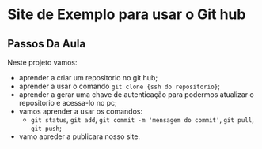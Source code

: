 # Site  de Exemplo para usar o Git hub
## Passos Da Aula
Neste projeto vamos:
  * aprender a criar um repositorio no git hub;
  * aprender a usar o comando `git clone {ssh do repositorio}`;
  * aprender a gerar uma chave de autenticação para podermos atualizar o repositorio e acessa-lo no pc;
  * vamos aprender a usar os comandos:
    * `git status`, `git add`, `git commit -m 'mensagem do commit'`, `git pull`, `git push`;
  * vamo apreder a publicara nosso site.

    
